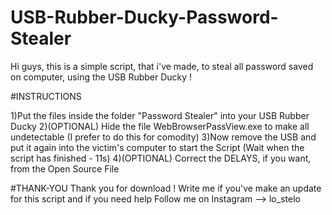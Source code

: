 # USB-Rubber-Ducky-Password-Stealer

Hi guys, this is a simple script, that i've made, to steal all password saved on computer, using the USB Rubber Ducky !

#INSTRUCTIONS

1)Put the files inside the folder "Password Stealer" into your USB Rubber Ducky
2)(OPTIONAL) Hide the file WebBrowserPassView.exe to make all undetectable (I prefer to do this for comodity)
3)Now remove the USB and put it again into the victim's computer to start the Script (Wait when the script has finished - 11s)
4)(OPTIONAL) Correct the DELAYS, if you want, from the Open Source File

#THANK-YOU
Thank you for download ! Write me if you've make an update for this script and if you need help
Follow me on Instagram --> lo_stelo

